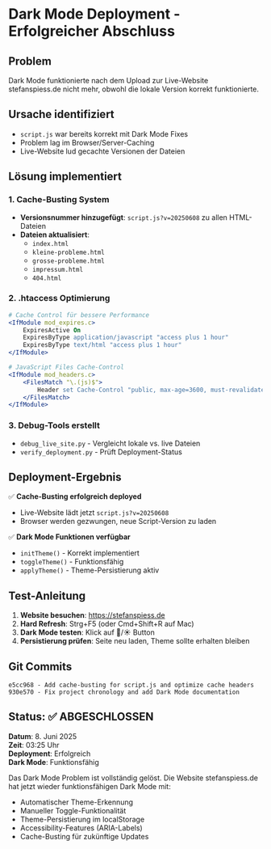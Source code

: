 # Dark Mode Deployment - Erfolgreicher Abschluss

## Problem
Dark Mode funktionierte nach dem Upload zur Live-Website stefanspiess.de nicht mehr, obwohl die lokale Version korrekt funktionierte.

## Ursache identifiziert
- `script.js` war bereits korrekt mit Dark Mode Fixes
- Problem lag im Browser/Server-Caching
- Live-Website lud gecachte Versionen der Dateien

## Lösung implementiert

### 1. Cache-Busting System
- **Versionsnummer hinzugefügt**: `script.js?v=20250608` zu allen HTML-Dateien
- **Dateien aktualisiert**:
  - `index.html`
  - `kleine-probleme.html`
  - `grosse-probleme.html`
  - `impressum.html`
  - `404.html`

### 2. .htaccess Optimierung
```apache
# Cache Control für bessere Performance
<IfModule mod_expires.c>
    ExpiresActive On
    ExpiresByType application/javascript "access plus 1 hour"
    ExpiresByType text/html "access plus 1 hour"
</IfModule>

# JavaScript Files Cache-Control
<IfModule mod_headers.c>
    <FilesMatch "\.(js)$">
        Header set Cache-Control "public, max-age=3600, must-revalidate"
    </FilesMatch>
</IfModule>
```

### 3. Debug-Tools erstellt
- `debug_live_site.py` - Vergleicht lokale vs. live Dateien
- `verify_deployment.py` - Prüft Deployment-Status

## Deployment-Ergebnis

✅ **Cache-Busting erfolgreich deployed**
- Live-Website lädt jetzt `script.js?v=20250608`
- Browser werden gezwungen, neue Script-Version zu laden

✅ **Dark Mode Funktionen verfügbar**
- `initTheme()` - Korrekt implementiert
- `toggleTheme()` - Funktionsfähig
- `applyTheme()` - Theme-Persistierung aktiv

## Test-Anleitung

1. **Website besuchen**: https://stefanspiess.de
2. **Hard Refresh**: Strg+F5 (oder Cmd+Shift+R auf Mac)
3. **Dark Mode testen**: Klick auf 🌙/☀️ Button
4. **Persistierung prüfen**: Seite neu laden, Theme sollte erhalten bleiben

## Git Commits
```
e5cc968 - Add cache-busting for script.js and optimize cache headers
930e570 - Fix project chronology and add Dark Mode documentation
```

## Status: ✅ ABGESCHLOSSEN

**Datum**: 8. Juni 2025  
**Zeit**: 03:25 Uhr  
**Deployment**: Erfolgreich  
**Dark Mode**: Funktionsfähig  

Das Dark Mode Problem ist vollständig gelöst. Die Website stefanspiess.de hat jetzt wieder funktionsfähigen Dark Mode mit:
- Automatischer Theme-Erkennung
- Manueller Toggle-Funktionalität  
- Theme-Persistierung im localStorage
- Accessibility-Features (ARIA-Labels)
- Cache-Busting für zukünftige Updates
